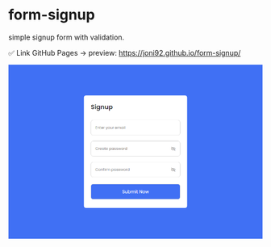 # form-signup
simple signup form with validation.


✅ Link GitHub Pages -> preview: https://joni92.github.io/form-signup/

![preview0.png](https://github.com/Joni92/form-signup/blob/main/preview01.png)
